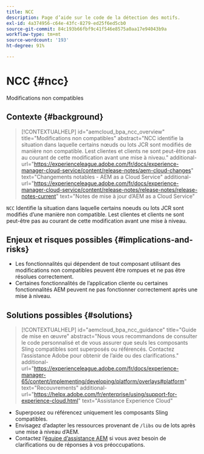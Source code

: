 ```yaml
---
title: NCC
description: Page d’aide sur le code de la détection des motifs.
exl-id: 4a374956-c64e-43fc-8279-ed25f6ed5cb0
source-git-commit: 84c193b66fbf9c41f546e8575a0aa17e94043b9a
workflow-type: tm+mt
source-wordcount: '193'
ht-degree: 91%

---
```


# NCC {#ncc}

Modifications non compatibles

## Contexte {#background}

>[!CONTEXTUALHELP]
>id="aemcloud_bpa_ncc_overview"
>title="Modifications non compatibles"
>abstract="NCC identifie la situation dans laquelle certains nœuds ou lots JCR sont modifiés de manière non compatible. Lest clientes et clients ne sont peut-être pas au courant de cette modification avant une mise à niveau."
>additional-url="https://experienceleague.adobe.com/fr/docs/experience-manager-cloud-service/content/release-notes/aem-cloud-changes" text="Changements notables - AEM as a Cloud Service"
>additional-url="https://experienceleague.adobe.com/fr/docs/experience-manager-cloud-service/content/release-notes/release-notes/release-notes-current" text="Notes de mise à jour d’AEM as a Cloud Service"

`NCC`  Identifie la situation dans laquelle certains noeuds ou lots JCR sont modifiés d’une manière non compatible. Lest clientes et clients ne sont peut-être pas au courant de cette modification avant une mise à niveau.

## Enjeux et risques possibles {#implications-and-risks}

* Les fonctionnalités qui dépendent de tout composant utilisant des modifications non compatibles peuvent être rompues et ne pas être résolues correctement.
* Certaines fonctionnalités de l’application cliente ou certaines fonctionnalités AEM peuvent ne pas fonctionner correctement après une mise à niveau.

## Solutions possibles {#solutions}

>[!CONTEXTUALHELP]
>id="aemcloud_bpa_ncc_guidance"
>title="Guide de mise en œuvre"
>abstract="Nous vous recommandons de consulter le code personnalisé et de vous assurer que seuls les composants Sling compatibles sont superposés ou référencés. Contactez l’assistance Adobe pour obtenir de l’aide ou des clarifications."
>additional-url="https://experienceleague.adobe.com/fr/docs/experience-manager-65/content/implementing/developing/platform/overlays#platform" text="Recouvrements"
>additional-url="https://helpx.adobe.com/fr/enterprise/using/support-for-experience-cloud.html" text="Assistance Experience Cloud"

* Superposez ou référencez uniquement les composants Sling compatibles.
* Envisagez d’adapter les ressources provenant de `/libs` ou de lots après une mise à niveau d’AEM.
* Contactez l’[équipe d’assistance AEM](https://helpx.adobe.com/fr/enterprise/using/support-for-experience-cloud.html) si vous avez besoin de clarifications ou de réponses à vos préoccupations.
